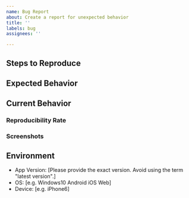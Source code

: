 ```yaml
---
name: Bug Report
about: Create a report for unexpected behavior
title: ''
labels: bug
assignees: ''

---
```


<!---
    Please provide ALL the information below.
    If that is not possible, please use Discussions instead.
-->

## Steps to Reproduce
<!-- What are the steps to reproduce the problem? -->

## Expected Behavior
<!-- What behavior do you expect to happen? -->

## Current Behavior
<!-- What actually happened? -->

### Reproducibility Rate
<!-- How many times could you reproduce the behavior? -->

### Screenshots
<!-- Optional: If it is not an obvious, please add a screenshot(s). -->

## Environment
- App Version: [Please provide the exact version. Avoid using the term "latest version".]
- OS: [e.g. Windows10 Android iOS Web]
- Device: [e.g. iPhone6]
